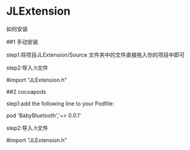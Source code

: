 # JLExtension

如何安装

##1 手动安装 

step1:将项目JLExtension/Source 文件夹中的文件直接拖入你的项目中即可

step2:导入.h文件

#import "JLExtension.h"

##2 cocoapods 

step1:add the following line to your Podfile:

pod 'BabyBluetooth','~> 0.0.1'

step2:导入.h文件

#import "JLExtension.h"
